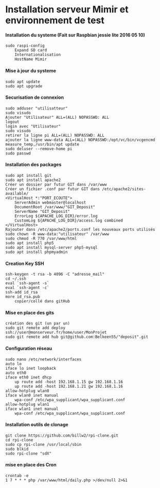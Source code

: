 Installation serveur Mimir et environnement de test
==
#### Installation du systeme (Fait sur Raspbian jessie lite 2016 05 10) 
	sudo raspi-config 
		Expand SD card 
		Internationalisation 
		HostName Mimir 

#### Mise à jour du systeme 
	sudo apt update 
	sudo apt upgrade 

#### Securisation de connexion 
	sudo adduser "utilisatteur" 
	sudo visudo 
	Ajouter "Utilisateur" ALL=(ALL) NOPASSWD: ALL 
	logout 
	login avec "Utilisateur" 
	sudo visudo 
	retirer la ligne pi ALL=(ALL) NOPASSWD: ALL 
	ajouter la ligne www-data ALL=(ALL) NOPASSWD:/opt/vc/bin/vcgencmd measure_temp,/usr/bin/apt update 
	sudo deluser --remove-home pi 
	sudo passwd 
	
#### Installation des packages 
	sudo apt install git 
	sudo apt install apache2 
	Créer un dossier par futur GIT dans /var/www 
	Créer un fichier .conf par futur GIT dans /etc/apache2/sites-available/ 
	<VirtualHost *:"PORT_ECOUTE"> 
		ServerAdmin webmaster@localhost 
		DocumentRoot /var/www/"GIT_Deposit" 
		ServerName "GIT_Deposit" 
		ErrorLog ${APACHE_LOG_DIR}/error.log 
        CustomLog ${APACHE_LOG_DIR}/access.log combined 
	</VirtualHost> 
	Rajouter dans /etc/apache2/ports.conf les nouveaux ports utilisés 
	sudo chown -R www-data:"utilisateur" /var/www 
	sudo chmod -R 770 /var/www/html 
	sudo apt install php5 
	sudo apt install mysql-server php5-mysql 
	sudo apt install phpmyadmin 

#### Creation Key SSH 
	ssh-keygen -t rsa -b 4096 -C "adresse_mail" 
	cd ~/.ssh 
	eval `ssh-agent -s` 
	eval `ssh-agent -c` 
	ssh-add id_rsa 
	more id_rsa.pub 
		copier/collé dans gitHub 

#### Mise en place des gits 
	création des git (un par un) 
	sudo git remote add deploy ssh://user@monserveur.fr/home/user/MonProjet 
	sudo git remote add hub git@github.com:Belkeen55/"deposit".git 

#### Configuration réseau
	sudo nano /etc/network/interfaces 
	auto lo 
	iface lo inet loopback 
	auto eth0 
	iface eth0 inet dhcp 
        up route add -host 192.168.1.15 gw 192.168.1.16 
        up route add -host 192.168.1.21 gw 192.168.1.16 
	allow-hotplug wlan0 
	iface wlan0 inet manual 
		wpa-conf /etc/wpa_supplicant/wpa_supplicant.conf 
	allow-hotplug wlan1 
	iface wlan1 inet manual 
		wpa-conf /etc/wpa_supplicant/wpa_supplicant.conf 
	
#### Installation outils de clonage
	git clone https://github.com/billw2/rpi-clone.git 
	cd rpi-clone 
	sudo cp rpi-clone /usr/local/sbin 
	sudo blkid 
	sudo rpi-clone "sdX" 

#### mise en place des Cron	
	crontab -e 
	1 7 * * * php /var/www/html/daily.php >/dev/null 2>&1 